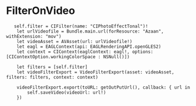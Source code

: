 # FilterOnVideo
 
       self.filter = CIFilter(name: "CIPhotoEffectTonal")!
        let urlVideofile = Bundle.main.url(forResource: "Azaan", withExtension: "mov")
        let videoAsset = AVAsset(url: urlVideofile!)
        let eagl = EAGLContext(api: EAGLRenderingAPI.openGLES2)
        let context = CIContext(eaglContext: eagl!, options: [CIContextOption.workingColorSpace : NSNull()])
        
        let filters = [self.filter]
        let videoFilterExport = VideoFilterExport(asset: videoAsset, filters: filters, context: context)
        
        videoFilterExport.export(toURL: getOutPutUrl(), callback: { url in
            self.saveVideo(videoUrl: url!)
        })
    
